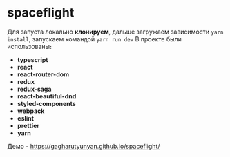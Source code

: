 # spaceflight

Для запуста локально **клонируем**, дальше загружаем зависимости `yarn install`, запускаем командой `yarn run dev`
В проекте были использованы։

- **typescript**
- **react**
- **react-router-dom**
- **redux**
- **redux-saga**
- **react-beautiful-dnd**
- **styled-components**
- **webpack**
- **eslint**
- **prettier**
- **yarn**

Демо - https://gagharutyunyan.github.io/spaceflight/
